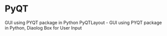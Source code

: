 # PyQT
GUI using PYQT package in Python
PyQTLayout - GUI using PYQT package in Python, Diaolog Box for User Input 
